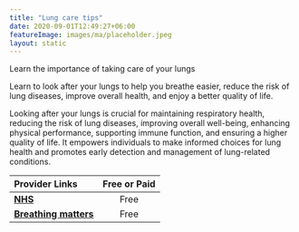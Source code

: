 ```yaml
---
title: "Lung care tips"
date: 2020-09-01T12:49:27+06:00
featureImage: images/ma/placeholder.jpeg
layout: static
---
```


Learn the importance of taking care of your lungs

Learn to look after your lungs to help you breathe easier, reduce the risk of lung diseases, improve overall health, and enjoy a better quality of life.

Looking after your lungs is crucial for maintaining respiratory health, reducing the risk of lung diseases, improving overall well-being, enhancing physical performance, supporting immune function, and ensuring a higher quality of life. It empowers individuals to make informed choices for lung health and promotes early detection and management of lung-related conditions.

| Provider Links      | Free or Paid  |  
| :-----------          | :--------------:      |  
| [**NHS**](https://www.southeastclinicalnetworks.nhs.uk/loveyourlungs/) | Free | 
| [**Breathing matters**](https://www.breathingmatters.co.uk/about/love-your-lungs/) | Free  | 
  

<br/><br/>






